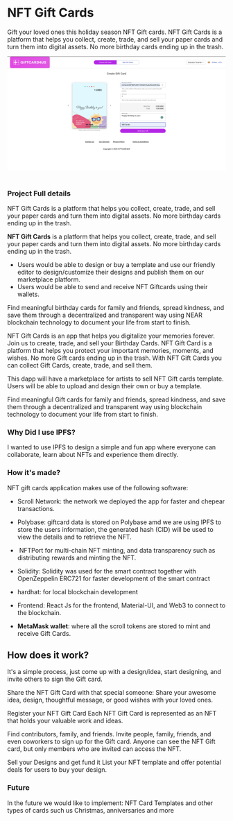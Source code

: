 # NFT Gift Cards

Gift your loved ones this holiday season NFT Gift cards. NFT Gift Cards is a platform that helps you collect, create, trade, and sell your paper cards and turn them into digital assets. No more birthday cards ending up in the trash.

![Main Page](https://raw.githubusercontent.com/metaversemoon/scroll-giftcards/353734ca4d33b9a924000c967e8173d0ad1b0138/cover.png) <br> <br>

### Project Full details

NFT Gift Cards is a platform that helps you collect, create, trade, and sell your paper cards and turn them into digital assets. No more birthday cards ending up in the trash.

**NFT Gift Cards** is a platform that helps you collect, create, trade, and sell your paper cards and turn them into digital assets. No more birthday cards ending up in the trash.

- Users would be able to design or buy a template and use our friendly editor to design/customize their designs and publish them on our marketplace platform.
- Users would be able to send and receive NFT Giftcards using their wallets.

Find meaningful birthday cards for family and friends, spread kindness, and save them through a decentralized and transparent way using NEAR blockchain technology to document your life from start to finish.

NFT Gift Cards is an app that helps you digitalize your memories forever. Join us to create, trade, and sell your Birthday Cards. NFT Gift Card is a platform that helps you protect your important memories, moments, and wishes.
No more Gift cards ending up in the trash. With NFT Gift Cards you can collect Gift Cards, create, trade, and sell them.

This dapp will have a marketplace for artists to sell NFT Gift cards template. Users will be able to upload and design their own or buy a template.

Find meaningful Gift cards for family and friends, spread kindness, and save them through a decentralized and transparent way using blockchain technology to document your life from start to finish.

### Why Did I use IPFS?

I wanted to use IPFS to design a simple and fun app where everyone can collaborate, learn about NFTs and experience them directly.

### How it's made?

NFT gift cards application makes use of the following software:

- Scroll Network: the network we deployed the app for faster and chepear transactions.

- Polybase: giftcard data is stored on Polybase amd we are using IPFS to store the users information, the generated hash (CID) will be used to view the details and to retrieve the NFT.

- ​​ NFTPort for multi-chain NFT minting, and data transparency such as distributing rewards and minting the NFT.

* Solidity: Solidity was used for the smart contract together with OpenZeppelin ERC721 for faster development of the smart contract

* hardhat: for local blockchain development

* Frontend: React Js for the frontend, Material-UI, and Web3 to connect to the blockchain.

- **MetaMask wallet**: where all the scroll tokens are stored to mint and receive Gift Cards.

## How does it work?

It's a simple process, just come up with a design/idea, start designing, and invite others to sign the Gift card.

Share the NFT Gift Card with that special someone:
Share your awesome idea, design, thoughtful message, or good wishes with your loved ones.

Register your NFT Gift Card
Each NFT Gift Card is represented as an NFT that holds your valuable work and ideas.

Find contributors, family, and friends.
Invite people, family, friends, and even coworkers to sign up for the Gift card. Anyone can see the NFT Gift card, but only members who are invited can access the NFT.

Sell your Designs and get fund it
List your NFT template and offer potential deals for users to buy your design.

### Future

In the future we would like to implement:
NFT Card Templates and other types of cards such us Christmas, anniversaries and more
